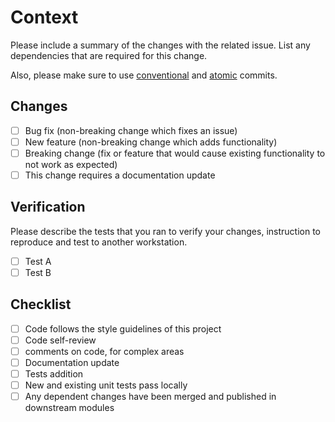 # Context

Please include a summary of the changes with the related issue.
List any dependencies that are required for this change.

Also, please make sure to use [conventional](https://www.conventionalcommits.org/en/v1.0.0/
) and [atomic](https://www.aleksandrhovhannisyan.com/blog/atomic-git-commits/
) commits.

## Changes

- [ ] Bug fix (non-breaking change which fixes an issue)
- [ ] New feature (non-breaking change which adds functionality)
- [ ] Breaking change (fix or feature that would cause existing functionality to not work as expected)
- [ ] This change requires a documentation update

## Verification

Please describe the tests that you ran to verify your changes, instruction to reproduce and test to another workstation.

- [ ] Test A
- [ ] Test B

## Checklist

- [ ] Code follows the style guidelines of this project
- [ ] Code self-review
- [ ] comments on code, for complex areas
- [ ] Documentation update
- [ ] Tests addition
- [ ] New and existing unit tests pass locally
- [ ] Any dependent changes have been merged and published in downstream modules
